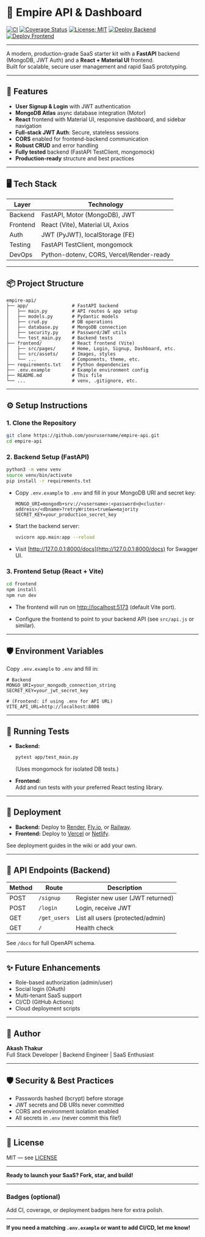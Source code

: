 # 🏰 Empire API & Dashboard

[![CI](https://github.com/yourusername/empire-api/actions/workflows/ci.yml/badge.svg)](https://github.com/yourusername/empire-api/actions/workflows/ci.yml)
[![Coverage Status](https://coveralls.io/repos/github/yourusername/empire-api/badge.svg?branch=main)](https://coveralls.io/github/yourusername/empire-api?branch=main)
[![License: MIT](https://img.shields.io/badge/License-MIT-yellow.svg)](./LICENSE)
[![Deploy Backend](https://img.shields.io/badge/Backend-Render-blue?logo=render)](https://render.com/)
[![Deploy Frontend](https://img.shields.io/badge/Frontend-Vercel-black?logo=vercel)](https://vercel.com/)

---

A modern, production-grade SaaS starter kit with a **FastAPI** backend (MongoDB, JWT Auth) and a **React + Material UI** frontend.  
Built for scalable, secure user management and rapid SaaS prototyping.

---

## 🚀 Features

- **User Signup & Login** with JWT authentication
- **MongoDB Atlas** async database integration (Motor)
- **React** frontend with Material UI, responsive dashboard, and sidebar navigation
- **Full-stack JWT Auth**: Secure, stateless sessions
- **CORS** enabled for frontend-backend communication
- **Robust CRUD** and error handling
- **Fully tested** backend (FastAPI TestClient, mongomock)
- **Production-ready** structure and best practices

---

## 🖥️ Tech Stack

| Layer      | Technology                        |
|------------|-----------------------------------|
| Backend    | FastAPI, Motor (MongoDB), JWT     |
| Frontend   | React (Vite), Material UI, Axios  |
| Auth       | JWT (PyJWT), localStorage (FE)    |
| Testing    | FastAPI TestClient, mongomock     |
| DevOps     | Python-dotenv, CORS, Vercel/Render-ready |

---

## 📦 Project Structure

```
empire-api/
├── app/                # FastAPI backend
│   ├── main.py         # API routes & app setup
│   ├── models.py       # Pydantic models
│   ├── crud.py         # DB operations
│   ├── database.py     # MongoDB connection
│   ├── security.py     # Password/JWT utils
│   └── test_main.py    # Backend tests
├── frontend/           # React frontend (Vite)
│   ├── src/pages/      # Home, Login, Signup, Dashboard, etc.
│   ├── src/assets/     # Images, styles
│   └── ...             # Components, theme, etc.
├── requirements.txt    # Python dependencies
├── .env.example        # Example environment config
├── README.md           # This file
└── ...                 # venv, .gitignore, etc.
```

---

## ⚙️ Setup Instructions

### 1. **Clone the Repository**

```bash
git clone https://github.com/yourusername/empire-api.git
cd empire-api
```

### 2. **Backend Setup (FastAPI)**

```bash
python3 -m venv venv
source venv/bin/activate
pip install -r requirements.txt
```

- Copy `.env.example` to `.env` and fill in your MongoDB URI and secret key:

  ```
  MONGO_URI=mongodb+srv://<username>:<password>@<cluster-address>/<dbname>?retryWrites=true&w=majority
  SECRET_KEY=your_production_secret_key
  ```

- Start the backend server:

  ```bash
  uvicorn app.main:app --reload
  ```

- Visit [http://127.0.0.1:8000/docs](http://127.0.0.1:8000/docs) for Swagger UI.

### 3. **Frontend Setup (React + Vite)**

```bash
cd frontend
npm install
npm run dev
```

- The frontend will run on [http://localhost:5173](http://localhost:5173) (default Vite port).

- Configure the frontend to point to your backend API (see `src/api.js` or similar).

---

## 🛡️ Environment Variables

Copy `.env.example` to `.env` and fill in:

```env
# Backend
MONGO_URI=your_mongodb_connection_string
SECRET_KEY=your_jwt_secret_key

# (Frontend: if using .env for API URL)
VITE_API_URL=http://localhost:8000
```

---

## 🧪 Running Tests

- **Backend:**  
  ```bash
  pytest app/test_main.py
  ```
  (Uses mongomock for isolated DB tests.)

- **Frontend:**  
  Add and run tests with your preferred React testing library.

---

## 🚀 Deployment

- **Backend:** Deploy to [Render](https://render.com/), [Fly.io](https://fly.io/), or [Railway](https://railway.app/).
- **Frontend:** Deploy to [Vercel](https://vercel.com/) or [Netlify](https://www.netlify.com/).

See deployment guides in the wiki or add your own.

---

## 📝 API Endpoints (Backend)

| Method | Route      | Description                        |
|--------|------------|------------------------------------|
| POST   | `/signup`  | Register new user (JWT returned)   |
| POST   | `/login`   | Login, receive JWT                 |
| GET    | `/get_users` | List all users (protected/admin) |
| GET    | `/`        | Health check                       |

See `/docs` for full OpenAPI schema.

---

## ✨ Future Enhancements

- Role-based authorization (admin/user)
- Social login (OAuth)
- Multi-tenant SaaS support
- CI/CD (GitHub Actions)
- Cloud deployment scripts

---

## 👑 Author

**Akash Thakur**  
Full Stack Developer | Backend Engineer | SaaS Enthusiast

---

## 🛡️ Security & Best Practices

- Passwords hashed (bcrypt) before storage
- JWT secrets and DB URIs never committed
- CORS and environment isolation enabled
- All secrets in `.env` (never commit this file!)

---

## 📄 License

MIT — see [LICENSE](./LICENSE)

---

**Ready to launch your SaaS? Fork, star, and build!**

---

### Badges (optional)

Add CI, coverage, or deployment badges here for extra polish.

---

**If you need a matching `.env.example` or want to add CI/CD, let me know!**
